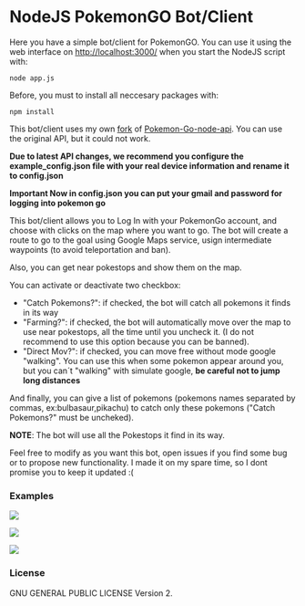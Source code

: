 # NodeJS PokemonGO Bot/Client

Here you have a simple bot/client for PokemonGO. You can use it using the web interface on [http://localhost:3000/](http://localhost:3000/) when you start the NodeJS script with:

```
node app.js
```

Before, you must to install all neccesary packages with:

```
npm install
```

This bot/client uses my own [fork](https://github.com/segura2010/Pokemon-GO-node-api) of [Pokemon-Go-node-api](https://github.com/Armax/Pokemon-GO-node-api). You can use the original API, but it could not work.

**Due to latest API changes, we recommend you configure the example_config.json file with your real device information and rename it to config.json**

**Important
Now in config.json you can put your gmail and password for logging into pokemon go**


This bot/client allows you to Log In with your PokemonGo account, and choose with clicks on the map where you want to go. The bot will create a route to go to the goal using Google Maps service, usign intermediate waypoints (to avoid teleportation and ban).

Also, you can get near pokestops and show them on the map.

You can activate or deactivate two checkbox:

- "Catch Pokemons?": if checked, the bot will catch all pokemons it finds in its way
- "Farming?": if checked, the bot will automatically move over the map to use near pokestops, all the time until you uncheck it. (I do not recommend to use this option because you can be banned).
- "Direct Mov?": if checked, you can move free without mode google "walking". You can use this when some pokemon appear around you, but you can´t "walking" with simulate google, **be careful not to jump long distances** 

And finally, you can give a list of pokemons (pokemons names separated by commas, ex:bulbasaur,pikachu) to catch only these pokemons ("Catch Pokemons?" must be uncheked).

**NOTE**: The bot will use all the Pokestops it find in its way.

Feel free to modify as you want this bot, open issues if you find some bug or to propose new functionality. I made it on my spare time, so I dont promise you to keep it updated :(


### Examples

![](http://i.giphy.com/l46CAn1NRxUILqOFG.gif)

![](http://i.giphy.com/l46Cl3OAOOrZwiVPO.gif)

![](http://i.imgur.com/A1s0D50.png)


### License

GNU GENERAL PUBLIC LICENSE Version 2.
